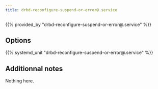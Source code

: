 ```yaml
---
title: drbd-reconfigure-suspend-or-error@.service
---
```


{{% provided_by "drbd-reconfigure-suspend-or-error@.service" %}}

## Options

{{% systemd_unit "drbd-reconfigure-suspend-or-error@.service" %}}

## Additionnal notes

Nothing here.